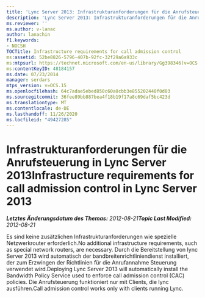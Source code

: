 ```yaml
---
title: 'Lync Server 2013: Infrastrukturanforderungen für die Anrufsteuerung'
description: 'Lync Server 2013: Infrastrukturanforderungen für die Anrufsteuerung.'
ms.reviewer: ''
ms.author: v-lanac
author: lanachin
f1.keywords:
- NOCSH
TOCTitle: Infrastructure requirements for call admission control
ms:assetid: 52be8826-5796-407b-92fc-32f29a6a933c
ms:mtpsurl: https://technet.microsoft.com/en-us/library/Gg398346(v=OCS.15)
ms:contentKeyID: 48184157
ms.date: 07/23/2014
manager: serdars
mtps_version: v=OCS.15
ms.openlocfilehash: 64c7adae5ebed850c60a0cbb3e855202440f0d03
ms.sourcegitcommit: 36fee89bb887bea4f18b19f17a8c69daf5bc423d
ms.translationtype: MT
ms.contentlocale: de-DE
ms.lasthandoff: 11/26/2020
ms.locfileid: "49427285"
---
```

# <a name="infrastructure-requirements-for-call-admission-control-in-lync-server-2013"></a><span data-ttu-id="6a25a-103">Infrastrukturanforderungen für die Anrufsteuerung in Lync Server 2013</span><span class="sxs-lookup"><span data-stu-id="6a25a-103">Infrastructure requirements for call admission control in Lync Server 2013</span></span>

<div data-xmlns="http://www.w3.org/1999/xhtml">

<div class="topic" data-xmlns="http://www.w3.org/1999/xhtml" data-msxsl="urn:schemas-microsoft-com:xslt" data-cs="https://msdn.microsoft.com/">

<div data-asp="https://msdn2.microsoft.com/asp">



</div>

<div id="mainSection">

<div id="mainBody"><span data-ttu-id="6a25a-104">

<span> </span></span><span class="sxs-lookup"><span data-stu-id="6a25a-104">

<span> </span></span></span>

<span data-ttu-id="6a25a-105">_**Letztes Änderungsdatum des Themas:** 2012-08-21_</span><span class="sxs-lookup"><span data-stu-id="6a25a-105">_**Topic Last Modified:** 2012-08-21_</span></span>

<span data-ttu-id="6a25a-106">Es sind keine zusätzlichen Infrastrukturanforderungen wie spezielle Netzwerkrouter erforderlich.</span><span class="sxs-lookup"><span data-stu-id="6a25a-106">No additional infrastructure requirements, such as special network routers, are necessary.</span></span> <span data-ttu-id="6a25a-107">Durch die Bereitstellung von lync Server 2013 wird automatisch der bandbreitenrichtliniendienst installiert, der zum Erzwingen der Richtlinien für die Anrufannahme Steuerung verwendet wird.</span><span class="sxs-lookup"><span data-stu-id="6a25a-107">Deploying Lync Server 2013 will automatically install the Bandwidth Policy Service used to enforce call admission control (CAC) policies.</span></span> <span data-ttu-id="6a25a-108">Die Anrufsteuerung funktioniert nur mit Clients, die lync ausführen.</span><span class="sxs-lookup"><span data-stu-id="6a25a-108">Call admission control works only with clients running Lync.</span></span>

<span data-ttu-id="6a25a-109"></div>

<span> </span>

</div>

</div>

</span><span class="sxs-lookup"><span data-stu-id="6a25a-109"></div>

<span> </span>

</div>

</div>

</span></span></div>

